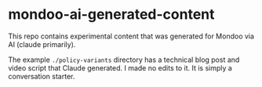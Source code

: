# mondoo-ai-generated-content
This repo contains experimental content that was generated for Mondoo via AI (claude primarily). 

The example `./policy-variants` directory has a technical blog post and video script that Claude generated. I made no edits to it. It is simply a conversation starter. 
